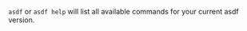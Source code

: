 <!--
    single source of truth.
    import commands list from master branch of repo.
    not amenable to docs supporting git refs. Solution to be determined.
 -->
`asdf` or `asdf help` will list all available commands for your current asdf version.

[](https://raw.githubusercontent.com/asdf-vm/asdf/master/help.txt ':include')
